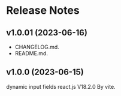 # Release Notes

## v1.0.01 (2023-06-16)

- CHANGELOG.md.
- README.md.

## v1.0.0 (2023-06-15)

dynamic input fields react.js V18.2.0 By vite.
